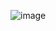 ![image](https://github.com/PhilippKroger/QuotationApp/assets/66637696/591014ec-16b4-41c5-9eda-b24491e28e9b)
